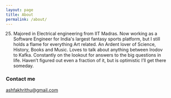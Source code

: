 ```yaml
---
layout: page
title: About
permalink: /about/
---
```


25. Majored in Electrical engineering from IIT Madras. Now working as a Software Engineer for India's largest fantasy sports platform, but I still holds a flame for everything Art related. An Ardent lover of Science, History, Books and Music. Loves to talk about anything between Irodov to Kafka. Constantly on the lookout for answers to the big questions in life. Haven’t figured out even a fraction of it, but is optimistic I’ll get there someday.

### Contact me

[ashfakhrithu@gmail.com](mailto:ashfakhrithu@gmail.com)
